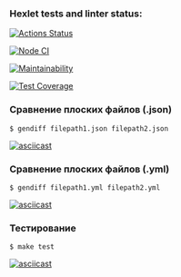 ### Hexlet tests and linter status:
[![Actions Status](https://github.com/KristinaMalikova/frontend-project-46/workflows/hexlet-check/badge.svg)](https://github.com/KristinaMalikova/frontend-project-46/actions)

[![Node CI](https://github.com/KristinaMalikova/frontend-project-46/actions/workflows/jest-check.yml/badge.svg)](https://github.com/KristinaMalikova/frontend-project-46/actions/workflows/jest-check.yml)

[![Maintainability](https://api.codeclimate.com/v1/badges/dc96f227f3b2a760fb96/maintainability)](https://codeclimate.com/github/KristinaMalikova/frontend-project-46/maintainability)

[![Test Coverage](https://api.codeclimate.com/v1/badges/dc96f227f3b2a760fb96/test_coverage)](https://codeclimate.com/github/KristinaMalikova/frontend-project-46/test_coverage)

### Сравнение плоских файлов (.json)

```
$ gendiff filepath1.json filepath2.json
```

[![asciicast](https://asciinema.org/a/583094.svg)](https://asciinema.org/a/583094)

### Сравнение плоских файлов (.yml)

```
$ gendiff filepath1.yml filepath2.yml
```

[![asciicast](https://asciinema.org/a/583936.svg)](https://asciinema.org/a/583936)

### Тестирование

```
$ make test
```

[![asciicast](https://asciinema.org/a/584963.svg)](https://asciinema.org/a/584963)